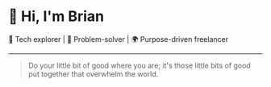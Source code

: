 # 👋 Hi, I'm Brian

🚀 Tech explorer | 🧠 Problem-solver | 🌍 Purpose-driven freelancer

---

> Do your little bit of good where you are; it's those little bits of good put together that overwhelm the world.


